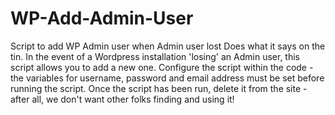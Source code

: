 # WP-Add-Admin-User
Script to add WP Admin user when Admin user lost
Does what it says on the tin.
In the event of a Wordpress installation 'losing' an Admin user, this script allows you to add a new one.
Configure the script within the code - the variables for username, password and email address must be set before running the script.
Once the script has been run, delete it from the site - after all, we don't want other folks finding and using it!
